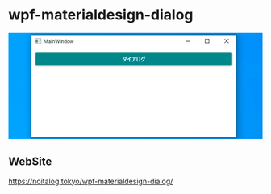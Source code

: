 # wpf-materialdesign-dialog
![](wpf-materialdesign-dialog.gif)
## WebSite
https://noitalog.tokyo/wpf-materialdesign-dialog/
